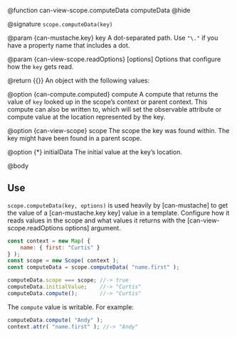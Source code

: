 @function can-view-scope.computeData computeData
@hide

@signature `scope.computeData(key)`

@param {can-mustache.key} key A dot-separated path.  Use `"\."` if you have a
property name that includes a dot.

@param {can-view-scope.readOptions} [options] Options that configure how the `key` gets read.

@return {{}} An object with the following values:

@option {can-compute.computed} compute A compute that returns the
value of `key` looked up in the scope’s context or parent context. This compute can
also be written to, which will set the observable attribute or compute value at the
location represented by the key.

@option {can-view-scope} scope The scope the key was found within. The key might have
been found in a parent scope.

@option {*} initialData The initial value at the key’s location.

@body

## Use

`scope.computeData(key, options)` is used heavily by [can-mustache] to get the value of
a [can-mustache.key key] value in a template. Configure how it reads values in the
scope and what values it returns with the [can-view-scope.readOptions options] argument.

```js
const context = new Map( {
	name: { first: "Curtis" }
} );
const scope = new Scope( context );
const computeData = scope.computeData( "name.first" );

computeData.scope === scope; //-> true
computeData.initialValue;    //-> "Curtis"
computeData.compute();       //-> "Curtis"
```

The `compute` value is writable.  For example:

```js
computeData.compute( "Andy" );
context.attr( "name.first" ); //-> "Andy"
```
